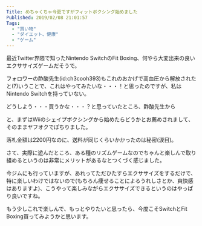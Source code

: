 ```yaml
---
Title: めちゃくちゃ今更ですがフィットボクシング始めました
Published: 2019/02/08 21:01:57
Tags:
  - "買い物"
  - "ダイエット、健康"
  - "ゲーム"
---
```

最近Twitter界隈で知ったNintendo SwitchのFit Boxing、何やら大変出来の良いエクササイズゲームだそうで。  

<?# AmazonAffiliate B07HYKWLJH /?>






<?# OEmbed "http://nlab.itmedia.co.jp/nl/articles/1901/22/news126.html" /?>

フォロワーの酢酸先生(id:ch3cooh393)もこれのおかげで高血圧から解放されたと(?)いうことで、これはやってみたいな・・・！と思ったのですが、私はNintendo Switchを持っていない。  



<?# OEmbed "https://blog.ch3cooh.jp/entry/20190205/1549372500" /?>



どうしよう・・・買うかな・・・？と思っていたところ、酢酸先生から  


<?# Twitter 1088668600439693312 /?>

<?# Twitter 1088672214092701696 /?>

<?# Twitter 1092779241366740994 /?>

と、まずはWiiのシェイプボクシングから始めたらどうかとお薦めされまして、そのままヤフオクでぽちりました。  

<?# AmazonAffiliate B0046ECA36 /?>


落札金額は2200円なのに、送料が同じくらいかかったのは秘密(涙目)。  

さて、実際に遊んだところ、ある種のリズムゲームなのでちゃんと楽しんで取り組めるというのは非常にメリットがあるなとつくづく感じました。  

今ジムにも行っていますが、あれってただひたすらエクササイズをするだけで、特に楽しいわけではないので(もちろん痩せることによるうれしさとか、爽快感はありますよ)、こうやって楽しみながらエクササイズできるというのはやっぱり良いですね。  

もう少しこれで楽しんで、もっとやりたいと思ったら、今度こそSwitchとFit Boxing買ってみようかと思います。  

<?# AmazonAffiliate B01NCXFWIZ /?>

<?# AmazonAffiliate B01N5QLLT3 /?>

